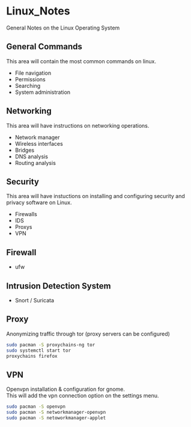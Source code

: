 # Linux_Notes 

General Notes on the Linux Operating System

## General Commands

This area will contain the most common commands on linux.

* File navigation
* Permissions
* Searching
* System administration

## Networking

This area will have instructions on networking operations.

* Network manager
* Wireless interfaces
* Bridges
* DNS analysis
* Routing analysis

## Security

This area will have instuctions on installing and configuring security and privacy software on Linux.

* Firewalls
* IDS
* Proxys
* VPN

## Firewall
* ufw

## Intrusion Detection System
* Snort / Suricata

## Proxy

Anonymizing traffic through tor (proxy servers can be configured)

```bash
sudo pacman -S proxychains-ng tor
sudo systemctl start tor
proxychains firefox
```

## VPN

Openvpn installation & configuration for gnome.  
This will add the vpn connection option on the settings menu.

```bash
sudo pacman -S openvpn 
sudo pacman -S networkmanager-openvpn 
sudo pacman -S netoworkmanager-applet 
```
